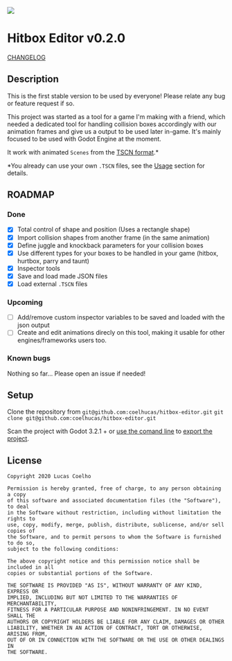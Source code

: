 ![](https://user-images.githubusercontent.com/28108272/90959201-de483b80-e46f-11ea-889d-6e227a7e4a0d.gif)

# Hitbox Editor v0.2.0

[CHANGELOG](CHANGELOG.md)

## Description
This is the first stable version to be used by everyone! Please relate any bug or feature request if so.

This project was started as a tool for a game I'm making with a friend, which needed a dedicated tool for handling collision boxes accordingly with our animation frames and give us a output to be used later in-game. It's mainly focused to be used with Godot Engine at the moment.

It work with animated `Scenes` from the [TSCN format](https://docs.godotengine.org/en/latest/development/file_formats/tscn.html).*

*You already can use your own `.TSCN` files, see the [Usage](USAGE.md) section for details.

## ROADMAP
### Done
- [x] Total control of shape and position (Uses a rectangle shape)
- [x] Import collision shapes from another frame (in the same animation)
- [x] Define juggle and knockback parameters for your collision boxes
- [x] Use different types for your boxes to be handled in your game (hitbox, hurtbox, parry and taunt)
- [x] Inspector tools
- [x] Save and load made JSON files
- [x] Load external `.TSCN` files

### Upcoming
- [ ] Add/remove custom inspector variables to be saved and loaded with the json output
- [ ] Create and edit animations direcly on this tool, making it usable for other engines/frameworks users too.

### Known bugs
Nothing so far... Please open an issue if needed!

## Setup

Clone the repository from `git@github.com:coelhucas/hitbox-editor.git`
`git clone git@github.com:coelhucas/hitbox-editor.git`

Scan the project with Godot 3.2.1 + or [use the comand line](https://docs.godotengine.org/en/latest/getting_started/editor/command_line_tutorial.html) to [export the project](https://docs.godotengine.org/en/latest/getting_started/workflow/export/exporting_projects.html).

## License

```
Copyright 2020 Lucas Coelho

Permission is hereby granted, free of charge, to any person obtaining a copy
of this software and associated documentation files (the "Software"), to deal
in the Software without restriction, including without limitation the rights to
use, copy, modify, merge, publish, distribute, sublicense, and/or sell copies of
the Software, and to permit persons to whom the Software is furnished to do so,
subject to the following conditions:

The above copyright notice and this permission notice shall be included in all
copies or substantial portions of the Software.

THE SOFTWARE IS PROVIDED "AS IS", WITHOUT WARRANTY OF ANY KIND, EXPRESS OR
IMPLIED, INCLUDING BUT NOT LIMITED TO THE WARRANTIES OF MERCHANTABILITY,
FITNESS FOR A PARTICULAR PURPOSE AND NONINFRINGEMENT. IN NO EVENT SHALL THE
AUTHORS OR COPYRIGHT HOLDERS BE LIABLE FOR ANY CLAIM, DAMAGES OR OTHER
LIABILITY, WHETHER IN AN ACTION OF CONTRACT, TORT OR OTHERWISE, ARISING FROM,
OUT OF OR IN CONNECTION WITH THE SOFTWARE OR THE USE OR OTHER DEALINGS IN
THE SOFTWARE.

```
